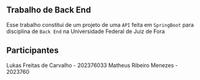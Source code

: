 ## Trabalho de Back End
Esse trabalho constitui de um projeto de uma ```API``` feita em ```SpringBoot``` para disciplina de ```Back End``` na Universidade Federal de Juiz de Fora

## Participantes
Lukas Freitas de Carvalho - 202376033
Matheus Ribeiro Menezes - 2023760